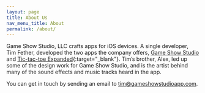 ```yaml
---
layout: page
title: About Us
nav_menu_title: About
permalink: /about/
---
```


Game Show Studio, LLC crafts apps for iOS devices. A single developer, Tim Fether, developed the two apps the company offers, [Game Show Studio](/) and [Tic-tac-toe Expanded](http://tictactoe.gameshowstudioapp.com/){:target="_blank"}. Tim’s brother, Alex, led up some of the design work for Game Show Studio, and is the artist behind many of the sound effects and music tracks heard in the app.

You can get in touch by sending an email to [tim@gameshowstudioapp.com](mailto:tim@gameshowstudioapp.com).
